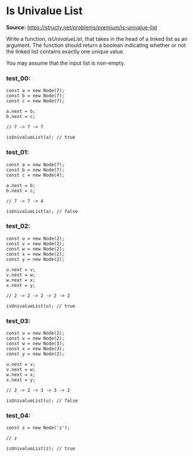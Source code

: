 # Is Univalue List
**Source:** https://structy.net/problems/premium/is-univalue-list

Write a function, *isUnivalueList*, that takes in the head of a linked list as an argument. The function should return a boolean indicating whether or not the linked list contains exactly one unique value.

You may assume that the input list is non-empty.

### test_00:

```
const a = new Node(7);
const b = new Node(7);
const c = new Node(7);

a.next = b;
b.next = c;

// 7 -> 7 -> 7

isUnivalueList(a); // true

```

### test_01:

```
const a = new Node(7);
const b = new Node(7);
const c = new Node(4);

a.next = b;
b.next = c;

// 7 -> 7 -> 4

isUnivalueList(a); // false

```

### test_02:

```
const u = new Node(2);
const v = new Node(2);
const w = new Node(2);
const x = new Node(2);
const y = new Node(2);

u.next = v;
v.next = w;
w.next = x;
x.next = y;

// 2 -> 2 -> 2 -> 2 -> 2

isUnivalueList(u); // true

```

### test_03:

```
const u = new Node(2);
const v = new Node(2);
const w = new Node(3);
const x = new Node(3);
const y = new Node(2);

u.next = v;
v.next = w;
w.next = x;
x.next = y;

// 2 -> 2 -> 3 -> 3 -> 2

isUnivalueList(u); // false

```

### test_04:

```
const z = new Node('z');

// z

isUnivalueList(z); // true

```
